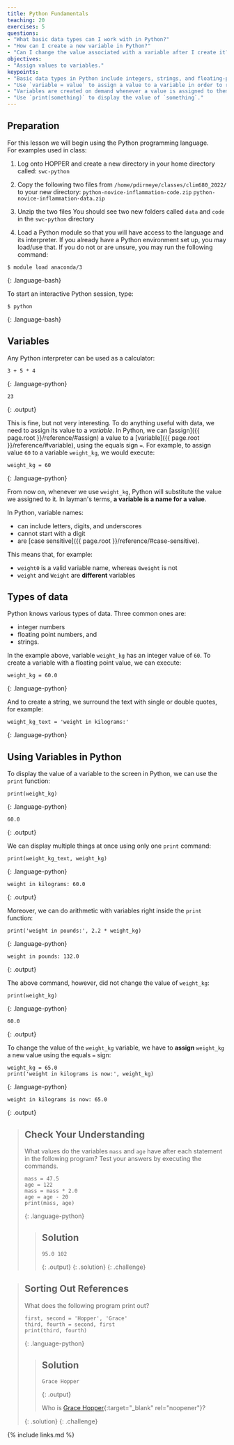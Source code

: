 ```yaml
---
title: Python Fundamentals
teaching: 20
exercises: 5
questions:
- "What basic data types can I work with in Python?"
- "How can I create a new variable in Python?"
- "Can I change the value associated with a variable after I create it?"
objectives:
- "Assign values to variables."
keypoints:
- "Basic data types in Python include integers, strings, and floating-point numbers."
- "Use `variable = value` to assign a value to a variable in order to record it in memory."
- "Variables are created on demand whenever a value is assigned to them."
- "Use `print(something)` to display the value of `something`."
---
```


## Preparation

For this lesson we will begin using the Python programming language.  
For examples used in class:

1. Log onto HOPPER and create a new directory in your home directory called:
`swc-python`

2. Copy the following two files from `/home/pdirmeye/classes/clim680_2022/` to your new directory:
`python-novice-inflammation-code.zip`
`python-novice-inflammation-data.zip`

3. Unzip the two files
You should see two new folders called `data` and `code` in the `swc-python` directory

4. Load a Python module so that you will have access to the language and its interpreter. 
If you already have a Python environment set up, you may load/use that. 
If you do not or are unsure, you may run the following command:

~~~
$ module load anaconda/3
~~~
{: .language-bash}

To start an interactive Python session, type:

~~~
$ python
~~~
{: .language-bash}

## Variables

Any Python interpreter can be used as a calculator:

~~~
3 + 5 * 4
~~~
{: .language-python}

~~~
23
~~~
{: .output}

This is fine, but not very interesting.
To do anything useful with data, we need to assign its value to a _variable_.
In Python, we can [assign]({{ page.root }}/reference/#assign) a value to a
[variable]({{ page.root }}/reference/#variable), using the equals sign `=`.
For example, to assign value `60` to a variable `weight_kg`, we would execute:

~~~
weight_kg = 60
~~~
{: .language-python}

From now on, whenever we use `weight_kg`, Python will substitute the value we assigned to
it. In layman's terms, **a variable is a name for a value**.

In Python, variable names:

 - can include letters, digits, and underscores
 - cannot start with a digit
 - are [case sensitive]({{ page.root }}/reference/#case-sensitive).

This means that, for example:
 - `weight0` is a valid variable name, whereas `0weight` is not
 - `weight` and `Weight` are **different** variables

## Types of data
Python knows various types of data. Three common ones are:

* integer numbers
* floating point numbers, and
* strings.

In the example above, variable `weight_kg` has an integer value of `60`.
To create a variable with a floating point value, we can execute:

~~~
weight_kg = 60.0
~~~
{: .language-python}

And to create a string, we surround the text with single or double quotes, for example:

~~~
weight_kg_text = 'weight in kilograms:'
~~~
{: .language-python}

## Using Variables in Python
To display the value of a variable to the screen in Python, we can use the `print` function:

~~~
print(weight_kg)
~~~
{: .language-python}

~~~
60.0
~~~
{: .output}

We can display multiple things at once using only one `print` command:

~~~
print(weight_kg_text, weight_kg)
~~~
{: .language-python}

~~~
weight in kilograms: 60.0
~~~
{: .output}

Moreover, we can do arithmetic with variables right inside the `print` function:

~~~
print('weight in pounds:', 2.2 * weight_kg)
~~~
{: .language-python}

~~~
weight in pounds: 132.0
~~~
{: .output}

The above command, however, did not change the value of `weight_kg`:

~~~
print(weight_kg)
~~~
{: .language-python}

~~~
60.0
~~~
{: .output}

To change the value of the `weight_kg` variable, we have to
**assign** `weight_kg` a new value using the equals `=` sign:

~~~
weight_kg = 65.0
print('weight in kilograms is now:', weight_kg)
~~~
{: .language-python}

~~~
weight in kilograms is now: 65.0
~~~
{: .output}

> ## Check Your Understanding
>
> What values do the variables `mass` and `age` have after each statement in the following program?
> Test your answers by executing the commands.
>
> ~~~
> mass = 47.5
> age = 122
> mass = mass * 2.0
> age = age - 20
> print(mass, age)
> ~~~
> {: .language-python}
>
> > ## Solution
> > 
> > ~~~
> > 95.0 102
> > ~~~
> > {: .output}
> {: .solution}
{: .challenge}

> ## Sorting Out References
>
> What does the following program print out?
>
> ~~~
> first, second = 'Hopper', 'Grace'
> third, fourth = second, first
> print(third, fourth)
> ~~~
> {: .language-python}
>
> > ## Solution
> > 
> > ~~~
> > Grace Hopper
> > ~~~
> > {: .output}
> > 
> > Who is [Grace Hopper](https://en.wikipedia.org/wiki/Grace_Hopper){:target="_blank" rel="noopener"}?
> > 
> {: .solution}
{: .challenge}

{% include links.md %}
 

